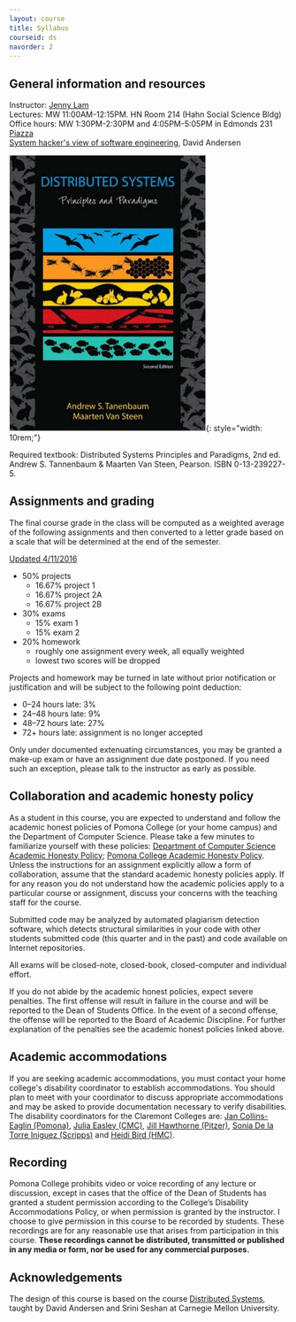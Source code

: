 ```yaml
---
layout: course
title: Syllabus
courseid: ds
navorder: 2
---
```


## General information and resources

Instructor: [Jenny Lam](mailto:jenny.lam@pomona.edu)  
Lectures: MW  11:00AM-12:15PM. HN Room 214 (Hahn Social Science Bldg)  
Office hours: MW 1:30PM-2:30PM and 4:05PM-5:05PM in Edmonds 231  
[Piazza](HTTP://WWW.piazza.com/pomona/spring2016/cs189a)  
[System hacker's view of software engineering](http://www.cs.cmu.edu/~dga/systems-se.pdf), David Andersen

![textbook cover](textbook.jpg){: style="width: 10rem;"}

Required textbook: Distributed Systems Principles and Paradigms, 2nd ed. Andrew S. Tannenbaum & Maarten Van Steen, Pearson. ISBN 0-13-239227-5.

## Assignments and grading

The final course grade in the class will be computed as a weighted average of the following assignments and then converted to a letter grade based on a scale that will be determined at the end of the semester.

<ins>Updated 4/11/2016</ins>

* 50% projects
  * 16.67% project 1
  * 16.67% project 2A
  * 16.67% project 2B
* 30% exams
  * 15% exam 1
  * 15% exam 2
* 20% homework
  * roughly one assignment every week, all equally weighted
  * lowest two scores will be dropped

Projects and homework may be turned in late without prior notification or justification and will be subject to the following point deduction:

* 0&ndash;24 hours late: 3%
* 24&ndash;48 hours late: 9%
* 48&ndash;72 hours late: 27%
* 72+ hours late: assignment is no longer accepted

Only under documented extenuating circumstances, you may be granted a make-up exam or have an assignment due date postponed. If you need such an exception, please talk to the instructor as early as possible.

## Collaboration and academic honesty policy

As a student in this course, you are expected to understand and follow the academic honest policies of Pomona College (or your home campus) and the Department of Computer Science. Please take a few minutes to familiarize yourself with these policies:
[Department of Computer Science Academic Honesty Policy](//www.cs.pomona.edu/academichonesty); [Pomona College Academic Honesty Policy](http://catalog.pomona.edu/content.php?catoid=7&navoid=394).
Unless the instructions for an assignment explicitly allow a form of collaboration, assume that the standard academic honesty policies apply. If for any reason you do not understand how the academic policies apply to a particular course or assignment, discuss your concerns with the teaching staff for the course.

Submitted code may be analyzed by automated plagiarism detection software, which detects structural similarities in your code with other students submitted code (this quarter and in the past) and code available on Internet repositories.

All exams will be closed-note, closed-book, closed-computer and individual effort.

If you do not abide by the academic honest policies, expect severe penalties. The first offense will result in failure in the course and will be reported to the Dean of Students Office. In the event of a second offense, the offense will be reported to the Board of Academic Discipline. For further explanation of the penalties see the academic honest policies linked above.

## Academic accommodations

If you are seeking academic accommodations, you must contact your home college's disability coordinator to establish accommodations. You should plan to meet with your coordinator to discuss appropriate accommodations and may be asked to provide documentation necessary to verify disabilities. The disability coordinators for the Claremont Colleges are:
<a href='mailto:Jan.Collins-Eaglin@pomona.edu'>Jan Collins-Eaglin (Pomona)</a>,
<a href='mailto:julia.easley@claremontmckenna.edu'>Julia Easley (CMC)</a>,
<a href='mailto:Jill_Hawthorne@pitzer.edu'>Jill Hawthorne (Pitzer)</a>,
<a href='mailto:sdelator@scrippscollege.edu'>Sonia De la Torre Iniguez (Scripps)</a> and
<a href='mailto:hbird@hmc.edu'>Heidi Bird (HMC)</a>.

## Recording
Pomona College prohibits video or voice recording of any lecture or discussion, except in cases that the office of the Dean of Students has granted a student permission according to the College’s Disability Accommodations Policy, or when permission is granted by the instructor. I choose to give permission in this course to be recorded by students. These recordings are for any reasonable use that arises from participation in this course. __These recordings cannot be distributed, transmitted or published in any media or form, nor be used for any commercial purposes.__

## Acknowledgements

The design of this course is based on the course [Distributed Systems](http://www.cs.cmu.edu/~dga/15-440/S14), taught by David Andersen and Srini Seshan at Carnegie Mellon University.
